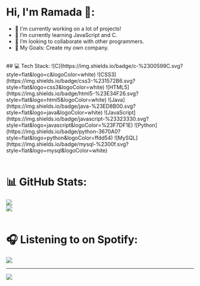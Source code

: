 # Hi, I'm Ramada 👋:
- 🔭 I'm currently working on a lot of projects!
- 🌱 I’m currently learning JavaScript and C.
- 👯 I’m looking to collaborate with other programmers.
- 🥅 My Goals: Create my own company.
<br/>
## 💻 Tech Stack:
![C](https://img.shields.io/badge/c-%2300599C.svg?style=flat&logo=c&logoColor=white) ![CSS3](https://img.shields.io/badge/css3-%231572B6.svg?style=flat&logo=css3&logoColor=white) ![HTML5](https://img.shields.io/badge/html5-%23E34F26.svg?style=flat&logo=html5&logoColor=white) ![Java](https://img.shields.io/badge/java-%23ED8B00.svg?style=flat&logo=java&logoColor=white) ![JavaScript](https://img.shields.io/badge/javascript-%23323330.svg?style=flat&logo=javascript&logoColor=%23F7DF1E) ![Python](https://img.shields.io/badge/python-3670A0?style=flat&logo=python&logoColor=ffdd54) ![MySQL](https://img.shields.io/badge/mysql-%2300f.svg?style=flat&logo=mysql&logoColor=white)
<br />
<br />

# 📊 GitHub Stats:
![](https://github-readme-stats.vercel.app/api?username=tRamada&theme=dark&hide_border=false&include_all_commits=false&count_private=false)<br/>
![](https://github-readme-stats.vercel.app/api/top-langs/?username=tRamada&theme=dark&hide_border=false&include_all_commits=false&count_private=false&layout=compact)
<br />
<br />

# 🎧 Listening to on Spotify:
![](https://spotify-github-profile.vercel.app/api/view?uid=1192424834&cover_image=true&theme=default&show_offline=false&background_color=121212&interchange=false)  

---
[![](https://visitcount.itsvg.in/api?id=tRamada&icon=0&color=0)](https://visitcount.itsvg.in)
